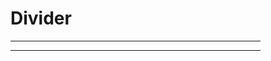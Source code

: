 # Divider

<Story>
<div style="width:400px">
  <hr aria-hidden="true" class="ds-divider ds-divider--default" />
  <hr aria-hidden="true" class="ds-divider" />
</div>
</Story>